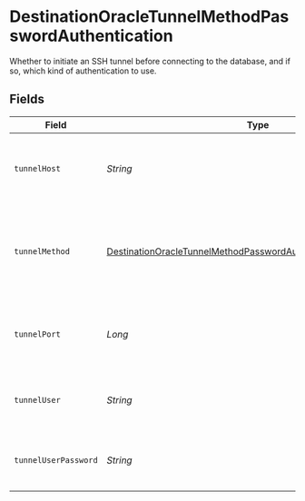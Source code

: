 # DestinationOracleTunnelMethodPasswordAuthentication

Whether to initiate an SSH tunnel before connecting to the database, and if so, which kind of authentication to use.


## Fields

| Field                                                                                                                                                     | Type                                                                                                                                                      | Required                                                                                                                                                  | Description                                                                                                                                               | Example                                                                                                                                                   |
| --------------------------------------------------------------------------------------------------------------------------------------------------------- | --------------------------------------------------------------------------------------------------------------------------------------------------------- | --------------------------------------------------------------------------------------------------------------------------------------------------------- | --------------------------------------------------------------------------------------------------------------------------------------------------------- | --------------------------------------------------------------------------------------------------------------------------------------------------------- |
| `tunnelHost`                                                                                                                                              | *String*                                                                                                                                                  | :heavy_check_mark:                                                                                                                                        | Hostname of the jump server host that allows inbound ssh tunnel.                                                                                          |                                                                                                                                                           |
| `tunnelMethod`                                                                                                                                            | [DestinationOracleTunnelMethodPasswordAuthenticationTunnelMethod](../../models/shared/DestinationOracleTunnelMethodPasswordAuthenticationTunnelMethod.md) | :heavy_check_mark:                                                                                                                                        | Connect through a jump server tunnel host using username and password authentication                                                                      |                                                                                                                                                           |
| `tunnelPort`                                                                                                                                              | *Long*                                                                                                                                                    | :heavy_minus_sign:                                                                                                                                        | Port on the proxy/jump server that accepts inbound ssh connections.                                                                                       | 22                                                                                                                                                        |
| `tunnelUser`                                                                                                                                              | *String*                                                                                                                                                  | :heavy_check_mark:                                                                                                                                        | OS-level username for logging into the jump server host                                                                                                   |                                                                                                                                                           |
| `tunnelUserPassword`                                                                                                                                      | *String*                                                                                                                                                  | :heavy_check_mark:                                                                                                                                        | OS-level password for logging into the jump server host                                                                                                   |                                                                                                                                                           |